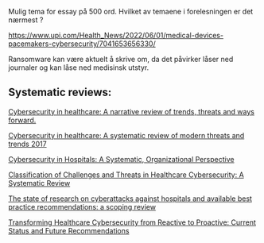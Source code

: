 Mulig tema for essay på 500 ord. Hvilket av temaene i forelesningen er det nærmest ? 

https://www.upi.com/Health_News/2022/06/01/medical-devices-pacemakers-cybersecurity/7041653656330/

Ransomware kan være aktuelt å skrive om, da det påvirker låser ned journaler og kan låse ned medisinsk utstyr.


## Systematic reviews:

[Cybersecurity in healthcare: A narrative review of trends, threats and ways forward.](https://www.semanticscholar.org/paper/925ad0ef41b6ec5f4f72390b5002444be3a1b247)

[Cybersecurity in healthcare: A systematic review of modern threats and trends 2017](https://pubmed.ncbi.nlm.nih.gov/27689562/)

[Cybersecurity in Hospitals: A Systematic, Organizational Perspective](https://www.semanticscholar.org/paper/1651f46df369d1ddb3f1d2519034f0ca80ff0c5d)

[Classification of Challenges and Threats in Healthcare Cybersecurity: A Systematic Review](https://pubmed.ncbi.nlm.nih.gov/35773885/)

[The state of research on cyberattacks against hospitals and available best practice recommendations: a scoping review](https://www.semanticscholar.org/paper/5573817ffaeef8b9c0027f184794f2508778768c)

[Transforming Healthcare Cybersecurity from Reactive to Proactive: Current Status and Future Recommendations](https://www.semanticscholar.org/paper/3dabcd10a21dcc4f78df86c21fd53d65fb90cb5b)

